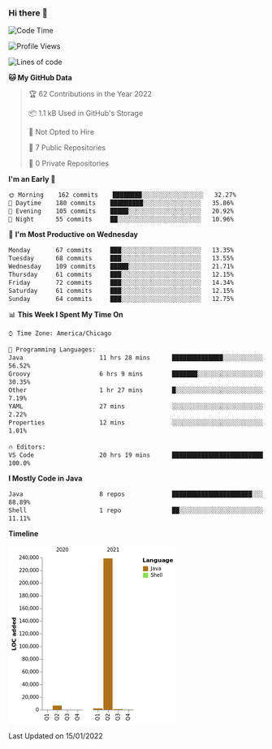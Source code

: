 ### Hi there 👋


<!--START_SECTION:waka-->
![Code Time](http://img.shields.io/badge/Code%20Time-1%2C970%20hrs%202%20mins-blue)

![Profile Views](http://img.shields.io/badge/Profile%20Views-0-blue)

![Lines of code](https://img.shields.io/badge/From%20Hello%20World%20I%27ve%20Written-249%20Thousand%20lines%20of%20code-blue)

**🐱 My GitHub Data** 

> 🏆 62 Contributions in the Year 2022
 > 
> 📦 1.1 kB Used in GitHub's Storage 
 > 
> 🚫 Not Opted to Hire
 > 
> 📜 7 Public Repositories 
 > 
> 🔑 0 Private Repositories  
 > 
**I'm an Early 🐤** 

```text
🌞 Morning    162 commits    ████████░░░░░░░░░░░░░░░░░   32.27% 
🌆 Daytime    180 commits    █████████░░░░░░░░░░░░░░░░   35.86% 
🌃 Evening    105 commits    █████░░░░░░░░░░░░░░░░░░░░   20.92% 
🌙 Night      55 commits     ██░░░░░░░░░░░░░░░░░░░░░░░   10.96%

```
📅 **I'm Most Productive on Wednesday** 

```text
Monday       67 commits     ███░░░░░░░░░░░░░░░░░░░░░░   13.35% 
Tuesday      68 commits     ███░░░░░░░░░░░░░░░░░░░░░░   13.55% 
Wednesday    109 commits    █████░░░░░░░░░░░░░░░░░░░░   21.71% 
Thursday     61 commits     ███░░░░░░░░░░░░░░░░░░░░░░   12.15% 
Friday       72 commits     ███░░░░░░░░░░░░░░░░░░░░░░   14.34% 
Saturday     61 commits     ███░░░░░░░░░░░░░░░░░░░░░░   12.15% 
Sunday       64 commits     ███░░░░░░░░░░░░░░░░░░░░░░   12.75%

```


📊 **This Week I Spent My Time On** 

```text
⌚︎ Time Zone: America/Chicago

💬 Programming Languages: 
Java                     11 hrs 28 mins      ██████████████░░░░░░░░░░░   56.52% 
Groovy                   6 hrs 9 mins        ███████░░░░░░░░░░░░░░░░░░   30.35% 
Other                    1 hr 27 mins        █░░░░░░░░░░░░░░░░░░░░░░░░   7.19% 
YAML                     27 mins             ░░░░░░░░░░░░░░░░░░░░░░░░░   2.22% 
Properties               12 mins             ░░░░░░░░░░░░░░░░░░░░░░░░░   1.01%

🔥 Editors: 
VS Code                  20 hrs 19 mins      █████████████████████████   100.0%

```

**I Mostly Code in Java** 

```text
Java                     8 repos             ██████████████████████░░░   88.89% 
Shell                    1 repo              ██░░░░░░░░░░░░░░░░░░░░░░░   11.11%

```


**Timeline**

![Chart not found](https://raw.githubusercontent.com/powercasgamer/powercasgamer/master/charts/bar_graph.png) 


 Last Updated on 15/01/2022
<!--END_SECTION:waka-->
